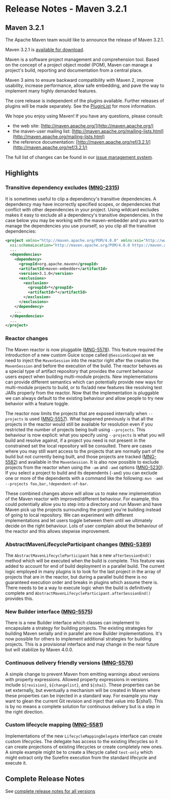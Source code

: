 # Release Notes - Maven 3.2.1

<!-- 
 Licensed to the Apache Software Foundation (ASF) under one
 or more contributor license agreements.  See the NOTICE file
 distributed with this work for additional information
 regarding copyright ownership.  The ASF licenses this file
 to you under the Apache License, Version 2.0 (the
 "License"); you may not use this file except in compliance
 with the License.  You may obtain a copy of the License at

   http://www.apache.org/licenses/LICENSE-2.0

 Unless required by applicable law or agreed to in writing,
 software distributed under the License is distributed on an
 "AS IS" BASIS, WITHOUT WARRANTIES OR CONDITIONS OF ANY
 KIND, either express or implied.  See the License for the
 specific language governing permissions and limitations
 under the License.
-->

## Maven 3.2.1

The Apache Maven team would like to announce the release of Maven 3.2.1.

Maven 3.2.1 is [available for download][0].

Maven is a software project management and comprehension tool. Based on the concept of a project object model
(POM), Maven can manage a project's build, reporting and documentation from a central place.

Maven 3 aims to ensure backward compatibility with Maven 2, improve usability, increase performance, allow safe embedding, and pave the way to implement many highly demanded features.

The core release is independent of the plugins available. Further releases of plugins will be made separately.
See the [PluginList][1] for more information.

We hope you enjoy using Maven! If you have any questions, please consult:

- the web site: [http://maven.apache.org/](http://maven.apache.org/)
- the maven-user mailing list: [http://maven.apache.org/mailing-lists.html](http://maven.apache.org/mailing-lists.html)
- the reference documentation: [http://maven.apache.org/ref/3.2.1/](http://maven.apache.org/ref/3.2.1/)

The full list of changes can be found in our [issue management system][4].

## Highlights

### Transitive dependency excludes ([MNG-2315][MNG-2315])

It is sometimes useful to clip a dependency's transitive dependencies. A dependency may have incorrectly specified scopes, or dependencies that conflict with other dependencies in your project. Using wildcard excludes makes it easy to exclude all a dependency's transitive dependencies. In the case below you may be working with the maven-embedder and you want to manage the dependencies you use yourself, so you clip all the transitive dependencies:

```xml
<project xmlns="http://maven.apache.org/POM/4.0.0" xmlns:xsi="http://www.w3.org/2001/XMLSchema-instance"
  xsi:schemaLocation="http://maven.apache.org/POM/4.0.0 https://maven.apache.org/xsd/maven-4.0.0.xsd">
  ...
  <dependencies>
    <dependency>
      <groupId>org.apache.maven</groupId>
      <artifactId>maven-embedder</artifactId>
      <version>3.1.0</version>
      <exclusions>
        <exclusion>
          <groupId>*</groupId>
          <artifactId>*</artifactId>
        </exclusion>
      </exclusions>
    </dependency>
    ...
  </dependencies>
  ...
</project>
```

### Reactor changes

The Maven reactor is now pluggable ([MNG-5578][MNG-5578]). This feature required the introduction of a new custom Guice scope called `@SessionScoped` as we need to inject the `MavenSession` into the reactor right after the creation the `MavenSession` and before the execution of the build. The reactor behaves as a special type of artifact repository that provides the current behaviour users expect when building multi-module projects. New implementations can provide different semantics which can potentially provide new ways for multi-module projects to build, or to fix/add new features like resolving test JARs properly from the reactor. Now that the implementation is pluggable we can always default to the existing behaviour and allow people to try new behavior with a feature toggle.
  
The reactor now limits the projects that are exposed internally when `--projects` is used ([MNG-5557][MNG-5557]). What happened previously is that all the projects in the reactor would still be available for resolution even if you restricted the number of projects being built using `--projects`. This behaviour is now explicit: what you specify using `--projects` is what you will build and resolve against, if a project you need is not present in the constrained set the local repository will be consulted. There are cases where you may still want access to the projects that are normally part of the build but not currently being built, and those projects are tracked ([MNG-5582][MNG-5582]) and available in the `MavenSession`. It is also now possible to exclude projects from the reactor when using the `-am` and `-amd` options ([MNG-5230][MNG-5230]). If you select a project to build and its dependents (`-amd`) you can exclude one or more of the dependents with a command like the following: `mvn -amd --projects foo,bar,!dependent-of-bar`.

These combined changes above will allow us to make new implementation of the Maven reactor with improved/different behaviour. For example, this could potentially allow you to step into a directory and run Maven and have Maven pick up the projects surrounding the project you're building instead of going to local repository. We can experiment with different implementations and let users toggle between them until we ultimately decide on the right behaviour. Lots of user complain about the behaviour of the reactor and this allows stepwise improvement.

### AbstractMavenLifecycleParticipant changes ([MNG-5389][MNG-5389])

The `AbstractMavenLifecycleParticipant` has a new `afterSessionEnd()` method which will be executed when the build is complete. This feature was added to account for end of build deployment in a parallel build. The current logic employed in many plugins is to look for the last project in the array of projects that are in the reactor, but during a parallel build there is no guaranteed execution order and breaks in plugins which assume there is. There needs to be a way to execute logic when the build is definitively complete and `AbstractMavenLifecycleParticipant.afterSessionEnd()` provides this.

### New Builder interface ([MNG-5575][MNG-5575])

There is a new Builder interface which classes can implement to encapsulate a strategy for building projects. The existing strategies for building Maven serially and in parallel are now Builder implementations. It's now possible for others to implement additional strategies for building projects. This is a provisional interface and may change in the near future but will stabilize by Maven 4.0.0.

### Continuous delivery friendly versions ([MNG-5576][MNG-5576])

A simple change to prevent Maven from emitting warnings about versions with property expressions. Allowed property expressions in versions include `${revision}`, `${changelist}`, and `${sha1}`. These properties can be set externally, but eventually a mechanism will be created in Maven where these properties can be injected in a standard way. For example you may want to glean the current Git revision and inject that value into ${sha1}. This is by no means a complete solution for continuous delivery but is a step in the right direction.

### Custom lifecycle mapping ([MNG-5581][MNG-5581])

Implementations of the new `LifecycleMappingDelegate` interface can create custom lifecycles. The delegate has access to the existing lifecycles so it can create projections of existing lifecycles or create completely new ones. A simple example might be to create a lifecycle called `test-only` which might extract only the Surefire execution from the standard lifecycle and execute it.

## Complete Release Notes

See [complete release notes for all versions][5]

[0]: ../../download.html
[1]: ../../plugins/index.html
[2]: http://maven.apache.org/
[4]: https://issues.apache.org/jira/secure/ReleaseNote.jspa?projectId=12316922&amp;version=12330185
[5]: ../../docs/history.html
[MNG-2315]: https://issues.apache.org/jira/browse/MNG-2315
[MNG-5578]: https://issues.apache.org/jira/browse/MNG-5578
[MNG-5582]: https://issues.apache.org/jira/browse/MNG-5582
[MNG-5230]: https://issues.apache.org/jira/browse/MNG-5230
[MNG-5389]: https://issues.apache.org/jira/browse/MNG-5389
[MNG-5578]: https://issues.apache.org/jira/browse/MNG-5578
[MNG-5530]: https://issues.apache.org/jira/browse/MNG-5530
[MNG-5549]: https://issues.apache.org/jira/browse/MNG-5549
[MNG-5575]: https://issues.apache.org/jira/browse/MNG-5575
[MNG-5576]: https://issues.apache.org/jira/browse/MNG-5576
[MNG-5581]: https://issues.apache.org/jira/browse/MNG-5581
[MNG-5557]: https://issues.apache.org/jira/browse/MNG-5557
